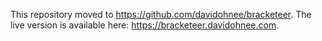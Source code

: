 This repository moved to https://github.com/davidohnee/bracketeer.
The live version is available here: https://bracketeer.davidohnee.com.
